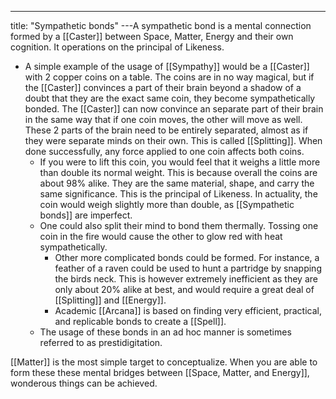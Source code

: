 ---
title: "Sympathetic bonds"
---A sympathetic bond is a mental connection formed by a [[Caster]] between Space, Matter, Energy and their own cognition. It operations on the principal of Likeness.
-  A simple example of the usage of [[Sympathy]] would be a [[Caster]] with 2 copper coins on a table. The coins are in no way magical, but if the [[Caster]] convinces a part of their brain beyond a shadow of a doubt that they are the exact same coin, they become sympathetically bonded. The [[Caster]] can now convince an separate part of their brain in the same way that if one coin moves, the other will move as well. These 2 parts of the brain need to be entirely separated, almost as if they were separate minds on their own. This is called [[Splitting]]. When done successfully, any force applied to one coin affects both coins.
	- If you were to lift this coin, you would feel that it weighs a little more than double its normal weight. This is because overall the coins are about 98% alike. They are the same material, shape, and carry the same significance. This is the principal of Likeness. In actuality, the coin would weigh slightly more than double, as [[Sympathetic bonds]] are imperfect.
	- One could also split their mind to bond them thermally. Tossing one coin in the fire would cause the other to glow red with heat sympathetically.
		- Other more complicated bonds could be formed. For instance, a feather of a raven could be used to hunt a partridge by snapping the birds neck. This is however extremely inefficient as they are only about 20% alike at best, and would require a great deal of [[Splitting]] and [[Energy]].
		- Academic [[Arcana]] is based on finding very efficient, practical, and replicable bonds to create a [[Spell]].
	- The usage of these bonds in an ad hoc manner is sometimes referred to as prestidigitation.

[[Matter]] is the most simple target to conceptualize. When you are able to form these these mental bridges between [[Space, Matter, and Energy]], wonderous things can be achieved.